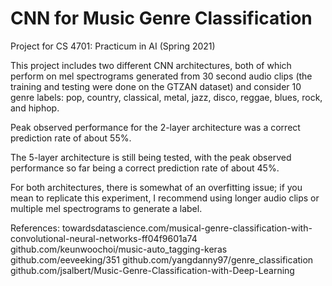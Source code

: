 # CNN for Music Genre Classification
Project for CS 4701: Practicum in AI (Spring 2021)

This project includes two different CNN architectures, both of which perform on mel spectrograms generated from 30 second audio clips (the training and testing were done on the GTZAN dataset) and consider 10 genre labels: pop, country, classical, metal, jazz, disco, reggae, blues, rock, and hiphop.

Peak observed performance for the 2-layer architecture was a correct prediction rate of about 55%.

The 5-layer architecture is still being tested, with the peak observed performance so far being a correct prediction rate of about 45%.

For both architectures, there is somewhat of an overfitting issue; if you mean to replicate this experiment, I recommend using longer audio clips or multiple mel spectrograms to generate a label.

References: 
towardsdatascience.com/musical-genre-classification-with-convolutional-neural-networks-ff04f9601a74
github.com/keunwoochoi/music-auto_tagging-keras
github.com/eeveeking/351
github.com/yangdanny97/genre_classification
github.com/jsalbert/Music-Genre-Classification-with-Deep-Learning

